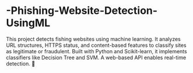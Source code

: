 # -Phishing-Website-Detection-UsingML
 This project detects fishing websites using machine learning. It analyzes URL structures, HTTPS status, and content-based features to classify sites as legitimate or fraudulent. Built with Python and Scikit-learn, it implements classifiers like Decision Tree and SVM. A web-based API enables real-time detection. 🚀
